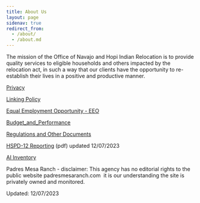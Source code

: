 ```yaml
---
title: About Us
layout: page
sidenav: true
redirect_from:
  - /about/
  - /about.md
---
```


The mission of the Office of Navajo and Hopi Indian Relocation is to provide quality services to eligible households and others impacted by the relocation act, in such a way that our clients have the opportunity to re-establish their lives in a positive and productive manner.

[Privacy]({{site.baseurl}}/privacy)

[Linking Policy]({{site.baseurl}}/policy/Linking-Policy.html)

[Equal Employment Opportunity - EEO]({{site.baseurl}}/eeo)

[Budget\_and\_Performance]({{site.baseurl}}/budget-and-performance/)

[Regulations and Other Documents](https://tinyurl.com/ybte9ant)

[HSPD-12 Reporting]({{site.baseurl}}/assets/documents/about-ONHIR/HSPD-12-Reporting.pdf) (pdf) updated 12/07/2023

[AI Inventory]({{site.baseurl}}/data/ai_inventory)

Padres Mesa Ranch - disclaimer: This agency has no editorial rights to the public website padresmesaranch.com  it is our understanding the site is privately owned and monitored.

Updated: 12/07/2023

